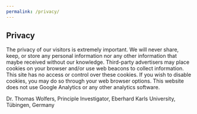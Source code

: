 ```yaml
---
permalink: /privacy/
---
```

## Privacy 
The privacy of our visitors is extremely important. We will never share, keep, or store any personal information nor any other information that maybe received without our knowledge. Third-party advertisers may place cookies on your browser and/or use web beacons to collect information. This site has no access or control over these cookies. If you wish to disable cookies, you may do so through your web browser options. This website does not use Google Analytics or any other analytics software.

Dr. Thomas Wolfers, Principle Investigator, Eberhard Karls University, Tübingen, Germany
